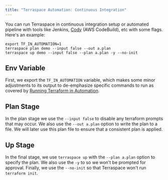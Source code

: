 ```yaml
---
title: "Terraspace Automation: Continuous Integration"
---
```


You can run Terraspace in continuous integration setup or automated pipeline with tools like Jenkins, [Cody](https://cody.run/) (AWS CodeBuild), etc with some flags. Here's an example:

    export TF_IN_AUTOMATION=1
    terraspace plan demo --input false --out a.plan
    terraspace up demo --input false --plan a.plan -y --no-init

## Env Variable

First, we export the `TF_IN_AUTOMATION` variable, which makes some minor adjustments to its output to de-emphasize specific commands to run as covered by [Running Terraform in Automation](https://learn.hashicorp.com/terraform/development/running-terraform-in-automation).

## Plan Stage

In the plan stage we use the `--input false` to disable any terraform prompts that may occur. We also use the `--out a.plan` option to write the plan to a file. We will later use this plan file to ensure that a consistent plan is applied.

## Up Stage

In the final stage, we use `terraspace up` with the `--plan a.plan` option to specify the plan. We also use the `-y` to so we won't be prompted for approval. Finally, we use the `--no-init` so that Terraspace won't run `terraform init`.